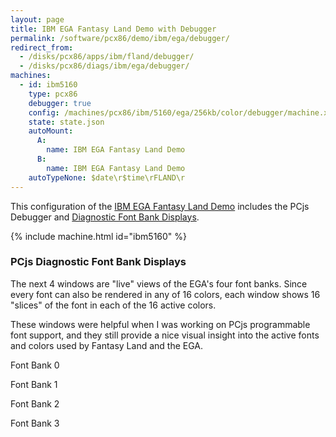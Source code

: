 ```yaml
---
layout: page
title: IBM EGA Fantasy Land Demo with Debugger
permalink: /software/pcx86/demo/ibm/ega/debugger/
redirect_from:
  - /disks/pcx86/apps/ibm/fland/debugger/
  - /disks/pcx86/diags/ibm/ega/debugger/
machines:
  - id: ibm5160
    type: pcx86
    debugger: true
    config: /machines/pcx86/ibm/5160/ega/256kb/color/debugger/machine.xml
    state: state.json
    autoMount:
      A:
        name: IBM EGA Fantasy Land Demo
      B:
        name: IBM EGA Fantasy Land Demo
    autoTypeNone: $date\r$time\rFLAND\r
---
```


This configuration of the [IBM EGA Fantasy Land Demo](../) includes the PCjs Debugger and
[Diagnostic Font Bank Displays](#pcjs-diagnostic-font-bank-displays).

{% include machine.html id="ibm5160" %}

### PCjs Diagnostic Font Bank Displays

The next 4 windows are "live" views of the EGA's four font banks.  Since every font can also be rendered in any of
16 colors, each window shows 16 "slices" of the font in each of the 16 active colors.

These windows were helpful when I was working on PCjs programmable font support, and they still provide a nice visual
insight into the active fonts and colors used by Fantasy Land and the EGA.

<div>
  <p>Font Bank 0</p>
  <canvas id="ibm5160.videoEGA.font0" class="pcx86-video-diagnostic" width="1024" height="512" style="width:100%;background-color:black;"></canvas>
  <p>Font Bank 1</p>
  <canvas id="ibm5160.videoEGA.font1" class="pcx86-video-diagnostic" width="1024" height="512" style="width:100%;background-color:black;"></canvas>
  <p>Font Bank 2</p>
  <canvas id="ibm5160.videoEGA.font2" class="pcx86-video-diagnostic" width="1024" height="512" style="width:100%;background-color:black;"></canvas>
  <p>Font Bank 3</p>
  <canvas id="ibm5160.videoEGA.font3" class="pcx86-video-diagnostic" width="1024" height="512" style="width:100%;background-color:black;"></canvas>
</div>
